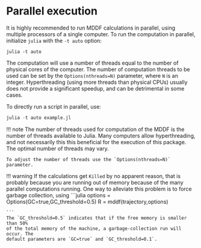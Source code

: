 
# Parallel execution 

It is highly recommended to run MDDF calculations in parallel, using multiple processors of a 
single computer. To run the computation in parallel, initialize `julia` with
the `-t auto` option:
```
julia -t auto
```
The computation will use a number of threads equal to the number
of physical cores of the computer. The number of computation threads to 
be used can be set by the `Options(nthreads=N)` parameter, where `N` is
an integer. Hyperthreading (using more threads than physical CPUs) 
usually does not provide a significant speedup, and can be detrimental 
in some cases.  

To directly run a script in parallel, use:
```julia
julia -t auto example.jl
```

!!! note
    The number of threads used for computation of the MDDF is the number of threads available to Julia. 
    Many computers allow hyperthreading, and not necessarily this this beneficial for the execution
    of this package. The optimal number of threads may vary.
    
    To adjust the number of threads use the `Options(nthreads=N)` parameter.

!!! warning
    If the calculations get `Killed` by no apparent reason, that is probably
    because you are running out of memory because of the many parallel computations
    running. One way to alleviate this problem is to force garbage collection,
    using
    ```julia
    options = Options(GC=true,GC_threshold=0.5)
    R = mddf(trajectory,options)

    ```     
    The `GC_threshold=0.5` indicates that if the free memory is smaller than 50%
    of the total memory of the machine, a garbage-collection run will occur. The  
    default parameters are `GC=true` and `GC_threshold=0.1`.  

